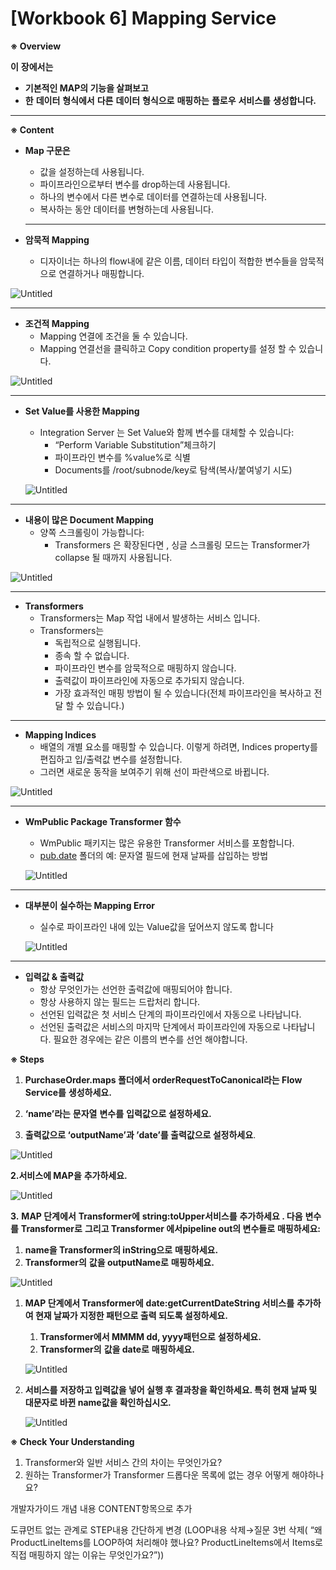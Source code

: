 # [Workbook 6] Mapping Service

**※ Overview**

**이** **장에서는**  

- **기본적인 MAP의 기능을 살펴보고**
- **한** **데이터** **형식에서** **다른** **데이터** **형식으로** **매핑하는** **플로우** **서비스를** **생성합니다.**

---

**※ Content**

- **Map 구문은**
    - 값을 설정하는데 사용됩니다.
    - 파이프라인으로부터 변수를 drop하는데 사용됩니다.
    - 하나의 변수에서 다른 변수로 데이터를 연결하는데 사용됩니다.
    - 복사하는 동안 데이터를 변형하는데 사용됩니다.
    
    ---
    
- **암묵적 Mapping**
    - 디자이너는 하나의 flow내에 같은 이름, 데이터 타입이 적합한 변수들을 암묵적으로 연결하거나 매핑합니다.

![Untitled](%5BWorkbook%206%5D%20Mapping%20Service%20515462f4d3da435293d124ff1de7bb73/Untitled.png)

---

- **조건적 Mapping**
    - Mapping 연결에 조건을 둘 수 있습니다.
    - Mapping 연결선을 클릭하고 Copy condition property를 설정 할  수 있습니다.

![Untitled](%5BWorkbook%206%5D%20Mapping%20Service%20515462f4d3da435293d124ff1de7bb73/Untitled%201.png)

---

- **Set Value를 사용한 Mapping**
    - Integration Server 는 Set Value와 함께 변수를 대체할 수 있습니다:
        - “Perform Variable Substitution”체크하기
        - 파이프라인 변수를 %value%로 식별
        - Documents를 /root/subnode/key로 탐색(복사/붙여넣기 시도)
    
    ![Untitled](%5BWorkbook%206%5D%20Mapping%20Service%20515462f4d3da435293d124ff1de7bb73/Untitled%202.png)
    

---

- **내용이 많은 Document Mapping**
    - 양쪽 스크롤링이 가능합니다:
        - Transformers 은 확장된다면 , 싱글 스크롤링 모드는 Transformer가 collapse 될 때까지 사용됩니다.

![Untitled](%5BWorkbook%206%5D%20Mapping%20Service%20515462f4d3da435293d124ff1de7bb73/Untitled%203.png)

---

- **Transformers**
    - Transformers는 Map 작업 내에서 발생하는 서비스 입니다.
    - Transformers는
        - 독립적으로 실행됩니다.
        - 종속 할 수 없습니다.
        - 파이프라인 변수를 암묵적으로 매핑하지 않습니다.
        - 출력값이 파이프라인에 자동으로 추가되지 않습니다.
        - 가장 효과적인 매핑 방법이 될 수 있습니다(전체 파이프라인을 복사하고 전달 할 수 있습니다.)

---

- **Mapping Indices**
    - 배열의 개별 요소를 매핑할 수 있습니다. 이렇게 하려면, Indices property를 편집하고 입/출력값 변수를 설정합니다.
    - 그러면 새로운 동작을 보여주기 위해 선이 파란색으로 바뀝니다.

![Untitled](%5BWorkbook%206%5D%20Mapping%20Service%20515462f4d3da435293d124ff1de7bb73/Untitled%204.png)

---

- **WmPublic Package Transformer 함수**
    - WmPublic 패키지는 많은 유용한 Transformer 서비스를 포함합니다.
    - [pub.date](http://pub.date) 폴더의 예: 문자열 필드에 현재 날짜를 삽입하는 방법
    
    ![Untitled](%5BWorkbook%206%5D%20Mapping%20Service%20515462f4d3da435293d124ff1de7bb73/Untitled%205.png)
    

---

- **대부분이 실수하는 Mapping Error**
    - 실수로 파이프라인 내에 있는 Value값을 덮어쓰지 않도록 합니다
    
    ![Untitled](%5BWorkbook%206%5D%20Mapping%20Service%20515462f4d3da435293d124ff1de7bb73/Untitled%206.png)
    

---

- **입력값 & 출력값**
    - 항상 무엇인가는 선언한 출력값에 매핑되어야 합니다.
    - 항상 사용하지 않는 필드는 드랍처리 합니다.
    - 선언된 입력값은 첫 서비스 단계의 파이프라인에서 자동으로 나타납니다.
    - 선언된 출력값은 서비스의 마지막 단계에서 파이프라인에 자동으로 나타납니다. 필요한 경우에는 같은 이름의 변수를 선언 해야합니다.

**※ Steps**

1.  **PurchaseOrder.maps 폴더에서 orderRequestToCanonical라는 Flow Service를** **생성하세요.** 

1. **‘name’라는** **문자열** **변수를** **입력값으로 설정하세요.**
2. **출력값으로  ‘outputName’과 ’date’를 출력값으로 설정하세요**.

![Untitled](%5BWorkbook%206%5D%20Mapping%20Service%20515462f4d3da435293d124ff1de7bb73/31ab12b3-131d-4d61-b5e4-0b8b66811844.png)

**2.서비스에 MAP을** **추가하세요.**

![Untitled](%5BWorkbook%206%5D%20Mapping%20Service%20515462f4d3da435293d124ff1de7bb73/Untitled%207.png)

**3.**  **MAP 단계에서** **Transformer에** **string:toUpper서비스를** **추가하세요 . 다음** **변수를** **Transformer로** **그리고 Transformer 에서pipeline out의 변수들로** **매핑하세요:**

1. **name을 Transformer의 inString으로** **매핑하세요.**
2. **Transformer의** **값을 outputName로** **매핑하세요.**

![Untitled](%5BWorkbook%206%5D%20Mapping%20Service%20515462f4d3da435293d124ff1de7bb73/Untitled%208.png)

1. **MAP 단계에서 Transformer에** **date:getCurrentDateString 서비스를** **추가하여 현재 날짜가 지정한 패턴으로 출력 되도록 설정하세요.**
    1. **Transformer에서 MMMM dd, yyyy패턴으로** **설정하세요.**
    2. **Transformer의** **값을 date로** **매핑하세요.**
    
    ![Untitled](%5BWorkbook%206%5D%20Mapping%20Service%20515462f4d3da435293d124ff1de7bb73/98514b54-25bd-45e5-876a-0b79e7c9a500.png)
    
2. **서비스를** **저장하고 입력값을 넣어 실행 후 결과창을 확인하세요.
특히 현재 날짜 및 대문자로 바뀐 name값을 확인하십시오.**
    
    ![Untitled](%5BWorkbook%206%5D%20Mapping%20Service%20515462f4d3da435293d124ff1de7bb73/Untitled%209.png)
    

**※ Check Your Understanding**

1. Transformer와 일반 서비스 간의 차이는 무엇인가요?
2. 원하는 Transformer가 Transformer 드롭다운 목록에 없는 경우 어떻게 해야하나요?

개발자가이드 개념 내용 CONTENT항목으로 추가

도큐먼트 없는 관계로 STEP내용 간단하게 변경 (LOOP내용 삭제→질문 3번 삭제( “왜 ProductLineItems를 LOOP하여 처리해야 했나요? ProductLineItems에서 Items로 직접 매핑하지 않는 이유는 무엇인가요?”))